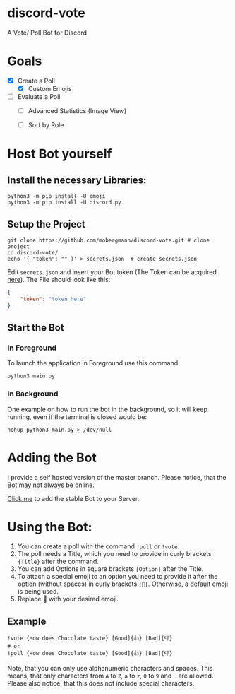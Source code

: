 # discord-vote
A Vote/ Poll Bot for Discord


# Goals
- [x] Create a Poll
  - [x] Custom Emojis
- [ ] Evaluate a Poll
  - [ ] Advanced Statistics (Image View)
  - [ ] Sort by Role
 

# Host Bot yourself

## Install the necessary Libraries:
```shell
python3 -m pip install -U emoji
python3 -m pip install -U discord.py
```

## Setup the Project
```shell
git clone https://github.com/mobergmann/discord-vote.git # clone project
cd discord-vote/
echo '{ "token": "" }' > secrets.json  # create secrets.json
```

Edit `secrets.json` and insert your Bot token (The Token can be acquired [here](https://discord.com/developers/applications)).
The File should look like this:
```json
{
    "token": "token_here"
}
```

## Start the Bot
### In Foreground
To launch the application in Foreground use this command.
```shell
python3 main.py
```

### In Background
One example on how to run the bot in the background, so it will keep running, even if the terminal is closed would be: 
```shell
nohup python3 main.py > /dev/null
```


# Adding the Bot
I provide a self hosted version of the master branch.
Please notice, that the Bot may not always be online.

[Click me](https://discordapp.com/oauth2/authorize?client_id=722823450384662558&scope=bot&permissions=273472) to add the stable Bot to your Server.


# Using the Bot:

1. You can create a poll with the command `!poll` or `!vote`.
2. The poll needs a Title, which you need to provide in curly brackets `{Title}` after the command.
3. You can add Options in square brackets `[Option]` after the Title.
4. To attach a special emoji to an option you need to provide it after the option (without spaces) in curly brackets `{🧪}`. Otherwise, a default emoji is being used.
5. Replace 🧪 with your desired emoji.

## Example
```shell
!vote {How does Chocolate taste} [Good]{👍} [Bad]{👎}
# or
!poll {How does Chocolate taste} [Good]{👍} [Bad]{👎}
```

Note, that you can only use alphanumeric characters and spaces.
This means, that only characters from `A` to `Z`, `a` to `z`, `0` to `9` and ` ` are allowed.
Please also notice, that this does not include special characters.
